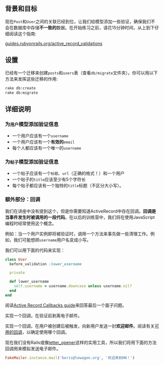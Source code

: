 ## 背景和目标

现在`Post`和`User`之间的关联已经到位，让我们给模型添加一些验证，确保我们不会在数据库中存储**不一致的**数据。在开始练习之前，请花15分钟时间，从上到下仔细阅读这个指南:

[guides.rubyonrails.org/active\_record\_validations](http://guides.rubyonrails.org/active_record_validations.html)

## 设置

已经有一个迁移来创建`posts`和`users`表（查看`db/migrate`文件夹）。你可以用以下方法来发挥这些迁移的作用:

```bash
rake db:create
rake db:migrate
```

## 详细说明

### 为`用户`模型添加验证信息

- 一个用户应该有一个`username`
- 一个用户应该有一个**有效的**`email`
- 每个人都应该有一个唯一的`username`

### 为`帖子`模型添加验证信息

- 一个帖子应该有一个`标题`、`url`（正确的格式！）和一个用户
- 一个帖子的`title`应该至少有5个字符长
- 每个帖子都应该有一个独特的`title`标题（不区分大小写）。

### 额外部分：回调

我们在讲座中没有提到这个，但是你需要知道ActiveRecord中存在回调。**回调是当事件发生时被调用的一段代码**。在以后的训练营中，我们将在使用JavaScript编程时经常使用这个概念。

例如：当一个用户实例即将被验证时，调用一个方法来事先做一些清理工作。例如，我们可能想把`username`用户名变成小写。

我们可以用下面的代码来实现：

```ruby
class User
  before_validation :lower_username

  private

  def lower_username
    self.username = username.downcase unless username.nil?
  end
end
```

阅读[Active Record Callbacks guide](http://guides.rubyonrails.org/active_record_callbacks.html)来回答最后一个面子问题。

实现一个回调，在验证前剥离电子邮件。

实现一个回调，在用户被创建后被触发，向新用户发送一封**欢迎邮件**。阅读有关[可用的回调](http://guides.rubyonrails.org/active_record_callbacks.html#available-callbacks)，以确定使用哪个回调。

现在我们没有Rails或像[letter_opener](https://github.com/ryanb/letter_opener)这样的实用工具，所以我们将用下面的方法回调用来模拟发送电子邮件。

```ruby
FakeMailer.instance.mail('boris@lewagon.org', '欢迎来到HN！')
```
